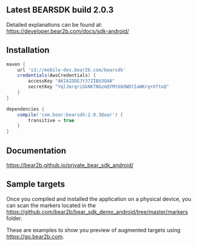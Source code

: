 ## Latest BEARSDK build 2.0.3
Detailed explanations can be found at:
https://developer.bear2b.com/docs/sdk-android/

## Installation
```groovy
maven {
    url 's3://mobile-dev.bear2b.com/bearsdk'
    credentials(AwsCredentials) {
        accessKey "AKIAIDDEJY37ZIBU3Q4A"
        secretKey "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"
    }
}

dependencies {
    compile('com.bear:bearsdk:2.0.3@aar') {
        transitive = true
    }
}
```
## Documentation
https://bear2b.github.io/private_bear_sdk_android/

## Sample targets
Once you compiled and installed the application on a physical device,
you can scan the markers located in the
https://github.com/bear2b/bear_sdk_demo_android/tree/master/markers folder.

These are examples to show you preview of augmented targets
using https://go.bear2b.com.

